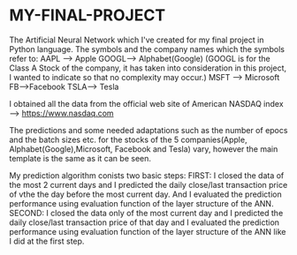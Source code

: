 # MY-FINAL-PROJECT
The Artificial Neural Network which I've created for my final project in Python language.
The symbols and the company names which the symbols refer to:
AAPL --> Apple
GOOGL--> Alphabet(Google) (GOOGL is for the Class A Stock of the company, it has taken into consideration in this project, I wanted to indicate so that no complexity may occur.)
MSFT --> Microsoft
FB-->Facebook
TSLA--> Tesla

I obtained all the data from the official web site of American NASDAQ index --> https://www.nasdaq.com

The predictions and some needed adaptations such as the number of epocs and the batch sizes etc. for the stocks of the 5 companies(Apple, Alphabet(Google),Microsoft, Facebook and Tesla) vary, however the main template is the same as it can be seen.

My prediction algorithm conists two basic steps:
  FIRST: I closed the data of the most 2 current days and I predicted the daily close/last transaction price of vthe the day before the most current day. And I evaluated the prediction performance using evaluation function of the layer structure of the ANN.
  SECOND: I closed the data only of the most current day and I predicted the daily close/last transaction price of that day and I evaluated the prediction performance using evaluation function of the layer structure of the ANN like I did at the first step.

 
  
   
